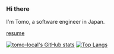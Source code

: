 ### Hi there

I'm Tomo, a software engineer in Japan.

[resume](https://tomo-local.github.io/tomo-local/doc)

[![tomo-local's GitHub stats](https://github-readme-stats.vercel.app/api?username=tomo-local&theme=vue-dark&show_icons=true&hide_title=true&rank_icon=github&count_private=true)](https://github.com/tomo-local)
[![Top Langs](https://github-readme-stats.vercel.app/api/top-langs/?username=tomo-local&theme=vue-dark&show_icons=true&layout=compact&hide=Assembly,scilab,Batchfile,PlpgSql)](https://github.com/tomo-local)
